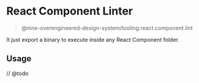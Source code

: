 # React Component Linter

> @nine-overengineered-design-system/tooling.react.component.lint

It just export a binary to execute inside any React Component folder.

## Usage

// @todo

